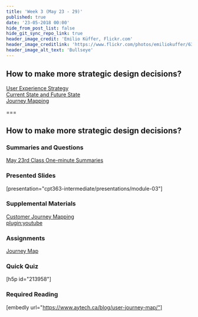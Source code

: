 ```yaml
---
title: 'Week 3 (May 23 - 29)'
published: true
date: '23-05-2018 00:00'
hide_from_post_list: false
hide_git_sync_repo_link: true
header_image_credit: 'Emilio Küffer, Flickr.com'
header_image_creditlink: 'https://www.flickr.com/photos/emiliokuffer/6384294717/'
header_image_alt_text: 'Bullseye'
---
```


## How to make more strategic design decisions?  
[User Experience Strategy](../../presentations/module-03?target=_blank#/module-03-4)  
[Current State and Future State](../../presentations/module-03?target=_blank#/module-03-5)  
[Journey Mapping](../../presentations/module-03?target=_blank#/module-03-6)  

===

## **How to make more strategic design decisions?**

### Summaries and Questions  
[May 23rd Class One-minute Summaries](https://sso.canvaslms.com/courses/1413912/assignments/9519524)

### Presented Slides  
[presentation="cpt363-intermediate/presentations/module-03"]

### Supplemental Materials  
[Customer Journey Mapping](https://www.youtube.com/watch?v=a40QYgO-_aM)  
[plugin:youtube](https://www.youtube.com/watch?v=a40QYgO-_aM)

### Assignments
[Journey Map](https://sso.canvaslms.com/courses/1413912/assignments/9519531)  

### Quick Quiz
[h5p id="213958"]

### Required Reading  
[embedly url="https://www.aytech.ca/blog/user-journey-map/"]
